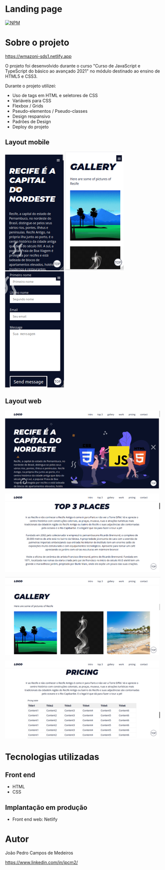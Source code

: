 # Landing page
[![NPM](https://img.shields.io/npm/l/react)](https://github.com/jpcm2/Landing-page/blob/master/LICENSE) 

# Sobre o projeto

https://wmazoni-sds1.netlify.app

O projeto foi desenvolvido durante o curso "Curso de JavaScript e TypeScript do básico ao avançado 2021" 
no módulo destinado ao ensino de HTML5 e CSS3.

Durante o projeto utilizei:
- Uso de tags em HTML e seletores de CSS
- Variáveis para CSS
- Flexbox / Grids
- Pseudo-elementos / Pseudo-classes
- Design respansivo
- Padrões de Design
- Deploy do projeto

## Layout mobile
![Mobile 1](https://github.com/jpcm2/Landing-page/blob/master/assets/img/mobile1.png) 
![Mobile 2](https://github.com/jpcm2/Landing-page/blob/master/assets/img/mobile2.png)
![Mobile 3](https://github.com/jpcm2/Landing-page/blob/master/assets/img/mobile3.png)

## Layout web
![Web 1](https://github.com/jpcm2/Landing-page/blob/master/assets/img/desktop1.png)

![Web 2](https://github.com/jpcm2/Landing-page/blob/master/assets/img/desktop2.png)

![Web 3](https://github.com/jpcm2/Landing-page/blob/master/assets/img/desktop3.png)

![Web 4](https://github.com/jpcm2/Landing-page/blob/master/assets/img/desktop4.png)


# Tecnologias utilizadas
## Front end
- HTML 
- CSS 

## Implantação em produção
- Front end web: Netlify

# Autor
João Pedro Campos de Medeiros

https://www.linkedin.com/in/jpcm2/
